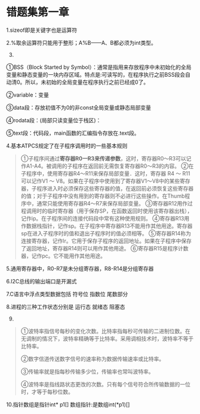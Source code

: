 # 错题集第一章

1.sizeof即是关键字也是运算符

2.%取余运算符只能用于整形；A%B——A、B都必须为int类型。

3.

①BSS（Block Started by Symbol）：通常是指用来存放程序中未初始化的全局变量和静态变量的一块内存区域。特点是:可读写的，在程序执行之前BSS段会自动清0。所以，未初始的全局变量在程序执行之前已经成0了。

②variable：变量

③data段：存放初值不为0的非const全局变量或静态局部变量

④rodata段：(局部只读变量位于栈区)：

⑤text段：代码段，main函数的汇编指令存放在.text段。

4.基本ATPCS规定了在子程序调用时的一些基本规则

> ①子程序间通过**寄存器R0一R3来传递参数**，这时，寄存器R0～R3可以记作A1-A4。被调用的子程序在返回前无需恢复寄存器R0～R3的内容。
> ②在子程序中，使用寄存器R4～R11来保存局部变量．这时，寄存器 R4 ～ R11可以记作V1 ～ V8。如果在子程序中使用到了寄存器V1～V8中的某些寄存器，子程序进入时必须保存这些寄存器的值，在返回前必须恢复这些寄存器的值；对于子程序中没有用到的寄存器则不必进行这些操作。在Thumb程序中，通常只能使用寄存器R4～R7来保存局部变量。
> ③寄存器R12用作过程调用时的临时寄存器（用于保存SP，在函数返回时使用该寄存器出栈）， 记作ip。在子程序间的连接代码段中常有这种使用规则。
> ④寄存器R13用作数据栈指针，记作sp。在子程序中寄存器R13不能用作其他用途。寄存器sp在进入子程序时的值和退出子程序时的值必须相等。
> ⑤寄存器R14称为连接寄存器，记作lr。它用于保存子程序的返回地址。如果在子程序中保存了返回地址，寄存器R14则可以用作其他用途。
> ⑥寄存器R15是程序计数器，记作pc。它不能用作其他用途。

5.通用寄存器中，R0-R7是未分组寄存器，R8-R14是分组寄存器

6.I2C总线的输出端口是开漏式

7.C语言中浮点类型数据包括	符号位	指数位	尾数部分

8.进程的三种工作状态分别是	运行态	就绪态	阻塞态

9.

> ①波特率指信号每秒的变化次数。比特率指每秒可传输的二进制位数。在无调制的情况下，波特率精确等于比特率。采用调相技术时，波特率不等于比特率。
>
> ②数字信道传送数字信号的速率称为数据传输速率或比特率。
>
> ③传输率就是指每秒传输多少位，传输率也常叫波特率。
>
> ④波特率是指线路状态更改的次数。只有每个信号符合所传输数据的一位时，才等于每秒位数。

10.指针数组是指针int* p1[] 	数组指针:是数组int(*p1)[]